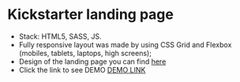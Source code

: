 # Kickstarter landing page
- Stack: HTML5, SASS, JS.
- Fully responsive layout was made by using CSS Grid and Flexbox (mobiles, tablets, laptops, high screens);
- Design of the landing page you can find [here](https://www.figma.com/file/Ujp7bCFuvuJlkn8TSbQPSZ/%E2%84%9611-(kickstarter)?node-id=0%3A1)
- Click the link to see DEMO [DEMO LINK](https://veronika-korona.github.io/Kickstarter/)
